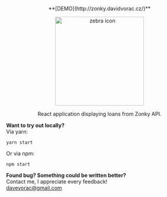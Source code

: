 <p align="center">**[DEMO](http://zonky.davidvorac.cz/)**</p>
<p align="center"><img width="240" alt="zebra icon" src="http://zonky.davidvorac.cz/custom/zebra-github.png"></p>
<p align="center">React application displaying loans from Zonky API. </p>

**Want to try out locally?**
<br />
Via yarn:

```
yarn start
```

Or via npm:

```
npm start
```

**Found bug? Something could be written better?**
<br />
Contact me, I appreciate every feedback!
<br />
<a href="mailto:davevorac@gmail.com">davevorac@gmail.com</a>
